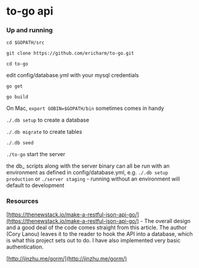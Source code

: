 # to-go api

### Up and running

`cd $GOPATH/src`

`git clone https://github.com/ericharm/to-go.git`

`cd to-go`

edit config/database.yml with your mysql credentials

`go get`

`go build`

On Mac, `export GOBIN=$GOPATH/bin` sometimes comes in handy

`./.db setup` to create a database

`./.db migrate` to create tables

`./.db seed`

`./to-go` start the server

the db&#95; scripts along with the server binary can all be run with an environment as defined in config/database.yml, e.g. `./.db setup production` or `./server staging` - running without an environment will default to development


### Resources

[https://thenewstack.io/make-a-restful-json-api-go/](https://thenewstack.io/make-a-restful-json-api-go/) - The overall design and a good deal of the code comes straight from this article. The author (Cory Lanou) leaves it to the reader to hook the API into a database, which is what this project sets out to do. I have also implemented very basic authentication.

[http://jinzhu.me/gorm/](http://jinzhu.me/gorm/)


